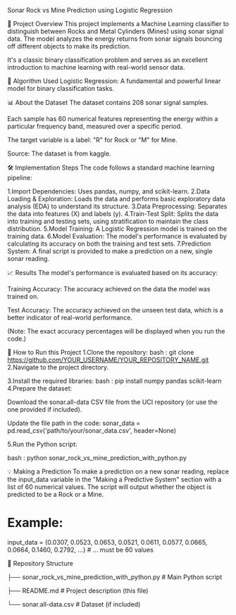 Sonar Rock vs Mine Prediction using Logistic Regression

📖 Project Overview
This project implements a Machine Learning classifier to distinguish between Rocks and Metal Cylinders (Mines) using sonar signal data. The model analyzes the energy returns from sonar signals bouncing off different objects to make its prediction.

It's a classic binary classification problem and serves as an excellent introduction to machine learning with real-world sensor data.

🧠 Algorithm Used
Logistic Regression: A fundamental and powerful linear model for binary classification tasks.

📊 About the Dataset
The dataset contains 208 sonar signal samples.

Each sample has 60 numerical features representing the energy within a particular frequency band, measured over a specific period.

The target variable is a label: "R" for Rock or "M" for Mine.

Source: The dataset is from kaggle.

🛠️ Implementation Steps
The code follows a standard machine learning pipeline:

1.Import Dependencies: Uses pandas, numpy, and scikit-learn.
2.Data Loading & Exploration: Loads the data and performs basic exploratory data analysis (EDA) to understand its structure.
3.Data Preprocessing: Separates the data into features (X) and labels (y).
4.Train-Test Split: Splits the data into training and testing sets, using stratification to maintain the class distribution.
5.Model Training: A Logistic Regression model is trained on the training data.
6.Model Evaluation: The model's performance is evaluated by calculating its accuracy on both the training and test sets.
7.Prediction System: A final script is provided to make a prediction on a new, single sonar reading.

📈 Results
The model's performance is evaluated based on its accuracy:

Training Accuracy: The accuracy achieved on the data the model was trained on.

Test Accuracy: The accuracy achieved on the unseen test data, which is a better indicator of real-world performance.

(Note: The exact accuracy percentages will be displayed when you run the code.)

🚀 How to Run this Project
1.Clone the repository:
bash : git clone https://github.com/YOUR_USERNAME/YOUR_REPOSITORY_NAME.git
2.Navigate to the project directory.

3.Install the required libraries:
bash : pip install numpy pandas scikit-learn
4.Prepare the dataset:

Download the sonar.all-data CSV file from the UCI repository (or use the one provided if included).

Update the file path in the code: sonar_data = pd.read_csv('path/to/your/sonar_data.csv', header=None)

5.Run the Python script:

bash : python sonar_rock_vs_mine_prediction_with_python.py

💡 Making a Prediction
To make a prediction on a new sonar reading, replace the input_data variable in the "Making a Predictive System" section with a list of 60 numerical values. The script will output whether the object is predicted to be a Rock or a Mine.

# Example:
input_data = (0.0307, 0.0523, 0.0653, 0.0521, 0.0611, 0.0577, 0.0665, 0.0664, 0.1460, 0.2792, ...) # ... must be 60 values


📁 Repository Structure

├── sonar_rock_vs_mine_prediction_with_python.py  # Main Python script

├── README.md                                     # Project description (this file)

└── sonar.all-data.csv                           # Dataset (if included)
